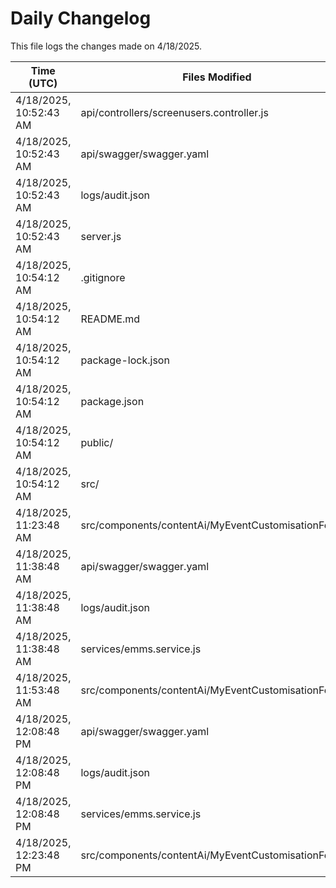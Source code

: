 # Daily Changelog

This file logs the changes made on 4/18/2025.

| Time (UTC)             | Files Modified                    | Changes (Addition/Deletion) |
|------------------------|-----------------------------------|-----------------------------|
| 4/18/2025, 10:52:43 AM | api/controllers/screenusers.controller.js | 9 Additions & 9 Deletions |
| 4/18/2025, 10:52:43 AM | api/swagger/swagger.yaml | 4 Additions & 4 Deletions |
| 4/18/2025, 10:52:43 AM | logs/audit.json | 10 Additions & 10 Deletions |
| 4/18/2025, 10:52:43 AM | server.js | 12 Additions & 12 Deletions |
| 4/18/2025, 10:54:12 AM | .gitignore | 23 Additions & 0 Deletions|
| 4/18/2025, 10:54:12 AM | README.md | 0 Additions & 0 Deletions|
| 4/18/2025, 10:54:12 AM | package-lock.json | 0 Additions & 0 Deletions|
| 4/18/2025, 10:54:12 AM | package.json | 0 Additions & 0 Deletions|
| 4/18/2025, 10:54:12 AM | public/ | 0 Additions & 0 Deletions|
| 4/18/2025, 10:54:12 AM | src/ | 0 Additions & 0 Deletions|
| 4/18/2025, 11:23:48 AM | src/components/contentAi/MyEventCustomisationForm.js | 1 Additions & 1 Deletions|
| 4/18/2025, 11:38:48 AM | api/swagger/swagger.yaml | 2 Additions & 2 Deletions|
| 4/18/2025, 11:38:48 AM | logs/audit.json | 15 Additions & 15 Deletions|
| 4/18/2025, 11:38:48 AM | services/emms.service.js | 1 Additions & 0 Deletions|
| 4/18/2025, 11:53:48 AM | src/components/contentAi/MyEventCustomisationForm.js | 1 Additions & 1 Deletions|
| 4/18/2025, 12:08:48 PM | api/swagger/swagger.yaml | 2 Additions & 2 Deletions|
| 4/18/2025, 12:08:48 PM | logs/audit.json | 15 Additions & 15 Deletions|
| 4/18/2025, 12:08:48 PM | services/emms.service.js | 1 Additions & 0 Deletions|
| 4/18/2025, 12:23:48 PM | src/components/contentAi/MyEventCustomisationForm.js | 1 Additions & 1 Deletions|
